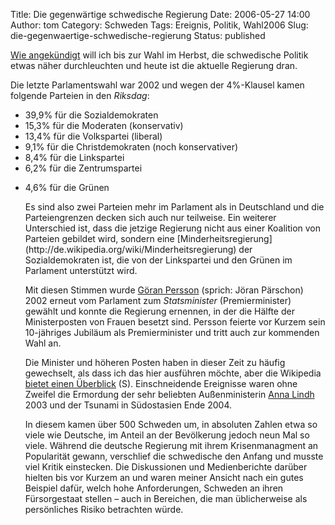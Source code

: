 Title: Die gegenwärtige schwedische Regierung
Date: 2006-05-27 14:00
Author: tom
Category: Schweden
Tags: Ereignis, Politik, Wahl2006
Slug: die-gegenwaertige-schwedische-regierung
Status: published

[Wie
angekündigt](http://www.fiket.de/2006/05/19/das-schwedische-staatssystem-und-die-wahl-im-herbst/)
will ich bis zur Wahl im Herbst, die schwedische Politik etwas näher
durchleuchten und heute ist die aktuelle Regierung dran.

Die letzte Parlamentswahl war 2002 und wegen der 4%-Klausel kamen
folgende Parteien in den *Riksdag*:

-   39,9% für die Sozialdemokraten
-   15,3% für die Moderaten (konservativ)
-   13,4% für die Volkspartei (liberal)
-   9,1% für die Christdemokraten (noch konservativer)
-   8,4% für die Linkspartei
-   6,2% für die Zentrumspartei

<ul>
<li>
4,6% für die Grünen

</p>
Es sind also zwei Parteien mehr im Parlament als in Deutschland und die
Parteiengrenzen decken sich auch nur teilweise. Ein weiterer Unterschied
ist, dass die jetzige Regierung nicht aus einer Koalition von Parteien
gebildet wird, sondern eine
[Minderheitsregierung](http://de.wikipedia.org/wiki/Minderheitsregierung)
der Sozialdemokraten ist, die von der Linkspartei und den Grünen im
Parlament unterstützt wird.

Mit diesen Stimmen wurde [Göran
Persson](http://de.wikipedia.org/wiki/G%C3%B6ran_Persson) (sprich: Jöran
Pärschon) 2002 erneut vom Parlament zum *Statsminister*
(Premierminister) gewählt und konnte die Regierung ernennen, in der die
Hälfte der Ministerposten von Frauen besetzt sind. Persson feierte vor
Kurzem sein 10-jähriges Jubiläum als Premierminister und tritt auch zur
kommenden Wahl an.

Die Minister und höheren Posten haben in dieser Zeit zu häufig
gewechselt, als dass ich das hier ausführen möchte, aber die Wikipedia
[bietet einen
Überblick](http://sv.wikipedia.org/wiki/Regeringen_Persson) (S).
Einschneidende Ereignisse waren ohne Zweifel die Ermordung der sehr
beliebten Außenministerin [Anna
Lindh](http://de.wikipedia.org/wiki/Anna_Lindh) 2003 und der Tsunami in
Südostasien Ende 2004.

In diesem kamen über 500 Schweden um, in absoluten Zahlen etwa so viele
wie Deutsche, im Anteil an der Bevölkerung jedoch neun Mal so viele.
Während die deutsche Regierung mit ihrem Krisenmanagment an Popularität
gewann, verschlief die schwedische den Anfang und musste viel Kritik
einstecken. Die Diskussionen und Medienberichte darüber hielten bis vor
Kurzem an und waren meiner Ansicht nach ein gutes Beispiel dafür, welch
hohe Anforderungen, Schweden an ihren Fürsorgestaat stellen – auch in
Bereichen, die man üblicherweise als persönliches Risiko betrachten
würde.

